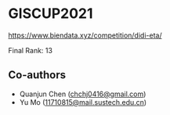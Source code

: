 # GISCUP2021
https://www.biendata.xyz/competition/didi-eta/

Final Rank: 13

## Co-authors

- Quanjun Chen (chchj0416@gmail.com)
- Yu Mo (11710815@mail.sustech.edu.cn)
